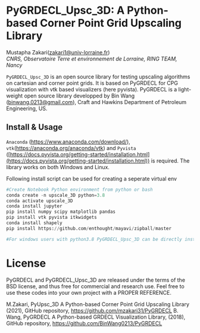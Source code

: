 PyGRDECL_Upsc_3D: A Python-based Corner Point Grid Upscaling Library
=========================================================================
Mustapha Zakari(zakari1@univ-lorraine.fr)<br>
*CNRS, Observatoire Terre et environnement de Lorraine, RING TEAM, Nancy*

`PyGRDECL_Upsc_3D` is an open source library for testing upscaling algorithms on cartesian and corner point grids. 
It is based on PyGRDECL for CPG visualization with vtk based visualizers (here pyvista). 
PyGRDECL is a light-weight open source library developped by Bin Wang (binwang.0213@gmail.com), Craft and Hawkins Department of Petroleum Engineering, US.

## Install & Usage
`Anaconda` (https://www.anaconda.com/download/), `vtk`(https://anaconda.org/anaconda/vtk) and `Pyvista` ([https://docs.pyvista.org/getting-started/installation.html](https://docs.pyvista.org/getting-started/installation.html)) is required. The library works on both Windows and Linux.

Following install script can be used for creating a seperate virtual env
```python
#Create Notebook Python environment from python or bash
conda create -n upscale_3D python=3.8
conda activate upscale_3D
conda install jupyter
pip install numpy scipy matplotlib pandas
pip install vtk pyvista itkwidgets
conda install shapely
pip install https://github.com/enthought/mayavi/zipball/master

#For windows users with python3.8 PyGRDECL_Upsc_3D can be directly installed and launched using the "install.bat" and "start.bat" files.
```

# License
PyGRDECL and PyGRDECL_Upsc_3D are released under the terms of the BSD license, and thus free for commercial and research use. Feel free to use these codes into your own project with a PROPER REFERENCE.  

M.Zakari, PyUpsc_3D A Python-based Corner Point Grid Upscaling Library (2021), GitHub repository, https://github.com/mzakari31/PyGRDECL
B. Wang, PyGRDECL A Python-based GRDECL Visualization Library, (2018), GitHub repository, https://github.com/BinWang0213/PyGRDECL


